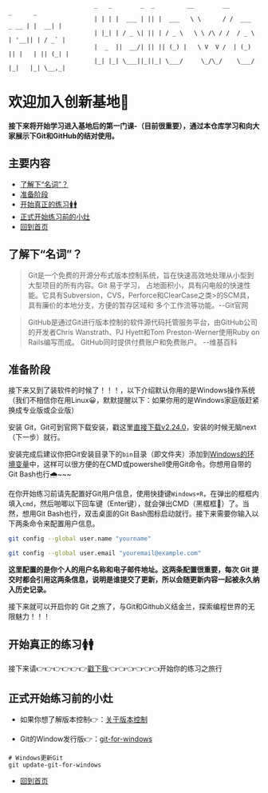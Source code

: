 
```
                        _   _        _  _         __        __              _      _
                        | | | |  ___ | || |  ___   \ \      / /  ___   _ __ | |  __| |
                        | |_| | / _ \| || | / _ \   \ \ /\ / /  / _ \ | '__|| | / _` |
                        |  _  ||  __/| || || (_) |   \ V  V /  | (_) || |   | || (_| |
                        |_| |_| \___||_||_| \___/     \_/\_/    \___/ |_|   |_| \__,_|
```

# 欢迎加入创新基地🙂

**接下来将开始学习进入基地后的第一门课-（目前很重要），通过本仓库学习和向大家展示下Git和GitHub的结对使用。**

## 主要内容

- [了解下“名词”？](#了解下“名词”？)
- [准备阶段](#准备阶段)
- [开始真正的练习🚺🚹](#开始真正的练习🚺🚹)
- [正式开始练习前的小灶](#正式开始练习前的小灶)
- [回到首页](/README.md)

## 了解下“名词”？

>Git是一个免费的开源分布式版本控制系统，旨在快速高效地处理从小型到大型项目的所有内容。Git 易于学习， 占地面积小，具有闪电般的快速性能。它具有Subversion，CVS，Perforce和ClearCase之类>的SCM具，具有廉价的本地分支，方便的暂存区域和 多个工作流等功能。--Git官网

>GitHub是通过Git进行版本控制的软件源代码托管服务平台，由GitHub公司的开发者Chris Wanstrath、PJ Hyett和Tom Preston-Werner使用Ruby on Rails编写而成。 GitHub同时提供付费账户和免费账户。 --维基百科

## 准备阶段

接下来又到了装软件的时候了！！！，以下介绍默认你用的是Windows操作系统（我们不相信你在用Linux😀，默默提醒以下：如果你用的是Windows家庭版赶紧换成专业版或企业版）

安装 Git，Git可到官网下载安装，戳这里[直接下载v2.24.0](https://github.com/git-for-windows/git/releases/download/v2.24.0.windows.1/Git-2.24.0-64-bit.exe)，安装的时候无脑next（下一步）就行。

安装完成后建议你把Git安装目录下的`bin`目录（即文件夹）添加到[Windows的环境变量](https://www.jianshu.com/p/837ea1b4ea10)中，这样可以很方便的在CMD或powershell使用Git命令。你想用自带的Git Bash也行🌧~~~


在你开始练习前请先配置好Git用户信息，使用快捷键`Windows+R`，在弹出的框框内填入`cmd`，然后啪唧以下回车键（Enter键），就会弹出CMD（黑框框🎩）了。当然，想用Git Bash也行，双击桌面的Git Bash图标启动就行。接下来需要你输入以下两条命令来配置用户信息。

```bash
git config --global user.name "yourname"
```

```bash
git config --global user.email "youremail@example.com"
```

**这里配置的是你个人的用户名称和电子邮件地址。这两条配置很重要，每次 Git 提交时都会引用这两条信息，说明是谁提交了更新，所以会随更新内容一起被永久纳入历史记录。**

接下来就可以开启你的 Git 之旅了，与Git和Github义结金兰，探索编程世界的无限魅力！！！

## 开始真正的练习🚺🚹

接下来请👉👉👉👉👉👉[戳下我](../README.md)👈👈👈👈👈👈开始你的练习之旅行

## 正式开始练习前的小灶

- 如果你想了解版本控制👉：[关于版本控制](https://git-scm.com/book/zh/v2/%E8%B5%B7%E6%AD%A5-%E5%85%B3%E4%BA%8E%E7%89%88%E6%9C%AC%E6%8E%A7%E5%88%B6)

- Git的Window发行版👉：[git-for-windows](https://github.com/git-for-windows/git/releases)

```
# Windows更新Git
git update-git-for-windows
```

- [回到首页](/README.md)




